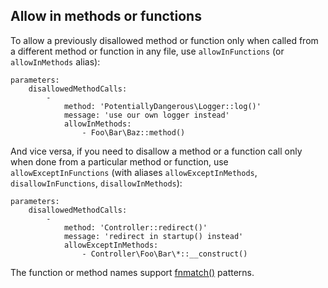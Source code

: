 ## Allow in methods or functions

To allow a previously disallowed method or function only when called from a different method or function in any file, use `allowInFunctions` (or `allowInMethods` alias):

```neon
parameters:
    disallowedMethodCalls:
        -
            method: 'PotentiallyDangerous\Logger::log()'
            message: 'use our own logger instead'
            allowInMethods:
                - Foo\Bar\Baz::method()
```

And vice versa, if you need to disallow a method or a function call only when done from a particular method or function, use `allowExceptInFunctions` (with aliases `allowExceptInMethods`, `disallowInFunctions`, `disallowInMethods`):

```neon
parameters:
    disallowedMethodCalls:
        -
            method: 'Controller::redirect()'
            message: 'redirect in startup() instead'
            allowExceptInMethods:
                - Controller\Foo\Bar\*::__construct()
```

The function or method names support [fnmatch()](https://www.php.net/function.fnmatch) patterns.
